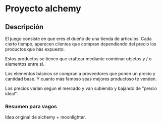 # Proyecto alchemy

## Descripción
El juego consiste en que eres el dueño de una tienda de
articulos. Cada cierto tiempo, aparecen clientes que compran
dependiendo del precio los productos que has expuesto.

Estos productos se tienen que craftear mediante combinar
objetos y / o elementos entre sí.

Los elementos básicos se compran a proveedores que ponen un
precio y cantidad base. Y cuanto más famoso seas mejores
productoso te venden.

Los precios varian segun el mercado y van subiendo y bajando
de "precio ideal".

### Resumen para vagos
Idea original de alchemy + moonlighter.
